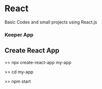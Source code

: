 # React
Basic Codes and small projects using React.js 

### Keeper App
## Create React App
  <p> >> npx create-react-app my-app </p>
  <p> >> cd my-app </p>
  <p> >> npm start </p>
